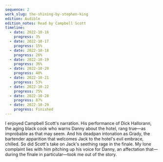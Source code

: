 ```yaml
---
sequence: 2
work_slug: the-shining-by-stephen-king
edition: Audible
edition_notes: Read by Campbell Scott
timeline:
  - date: 2022-10-16
    progress: 3%
  - date: 2022-10-17
    progress: 15%
  - date: 2022-10-18
    progress: 26%
  - date: 2022-10-19
    progress: 36%
  - date: 2022-10-20
    progress: 40%
  - date: 2022-10-21
    progress: 53%
  - date: 2022-10-22
    progress: 75%
  - date: 2022-10-28
    progress: 87%
  - date: 2022-10-29
    progress: Finished
---
```


I enjoyed Campbell Scott's narration. His performance of Dick Hallorann, the aging black cook who warns Danny about the hotel, rang true—as improbable as that may seem. And his deadpan intonation as Grady, the bartender apparition that welcomes Jack to the hotel's evil embrace, chilled. So did Scott's take on Jack's seething rage in the finale. My lone complaint lies with him pitching up his voice for Danny, an affectation that—during the finale in particular—took me out of the story.
